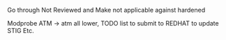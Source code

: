 Go through Not Reviewed and Make not applicable against hardened

Modprobe ATM -> atm all lower, TODO list to submit to REDHAT to update STIG
Etc.